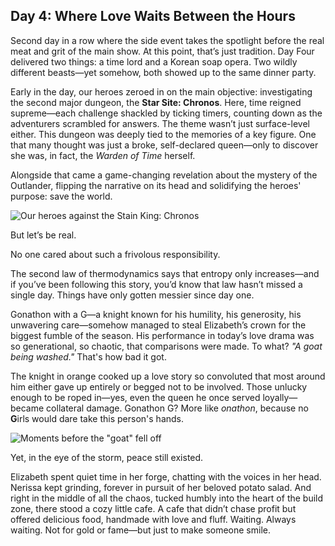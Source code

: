 ## Day 4: Where Love Waits Between the Hours

Second day in a row where the side event takes the spotlight before the real meat and grit of the main show. At this point, that’s just tradition. Day Four delivered two things: a time lord and a Korean soap opera. Two wildly different beasts—yet somehow, both showed up to the same dinner party.

Early in the day, our heroes zeroed in on the main objective: investigating the second major dungeon, the **Star Site: Chronos**. Here, time reigned supreme—each challenge shackled by ticking timers, counting down as the adventurers scrambled for answers. The theme wasn’t just surface-level either. This dungeon was deeply tied to the memories of a key figure. One that many thought was just a broke, self-declared queen—only to discover she was, in fact, the _Warden of Time_ herself.

Alongside that came a game-changing revelation about the mystery of the Outlander, flipping the narrative on its head and solidifying the heroes' purpose: save the world.

![Our heroes against the Stain King: Chronos](/images-opt/chronos.webp)

But let’s be real.

No one cared about such a frivolous responsibility.

The second law of thermodynamics says that entropy only increases—and if you’ve been following this story, you’d know that law hasn’t missed a single day. Things have only gotten messier since day one.

Gonathon with a G—a knight known for his humility, his generosity, his unwavering care—somehow managed to steal Elizabeth’s crown for the biggest fumble of the season. His performance in today’s love drama was so generational, so chaotic, that comparisons were made. To what? _"A goat being washed."_ That's how bad it got.

The knight in orange cooked up a love story so convoluted that most around him either gave up entirely or begged not to be involved. Those unlucky enough to be roped in—yes, even the queen he once served loyally—became collateral damage. Gonathon G? More like _onathon_, because no **G**irls would dare take this person's hands.

![Moments before the "goat" fell off](/images-opt/goat.webp)

Yet, in the eye of the storm, peace still existed.

Elizabeth spent quiet time in her forge, chatting with the voices in her head. Nerissa kept grinding, forever in pursuit of her beloved potato salad. And right in the middle of all the chaos, tucked humbly into the heart of the build zone, there stood a cozy little cafe. A cafe that didn’t chase profit but offered delicious food, handmade with love and fluff. Waiting. Always waiting. Not for gold or fame—but just to make someone smile.

